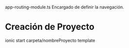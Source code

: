 app-routing-module.ts
Encargado de definir la navegación.

# Creación de Proyecto
ionic start carpeta/nombreProyecto template


